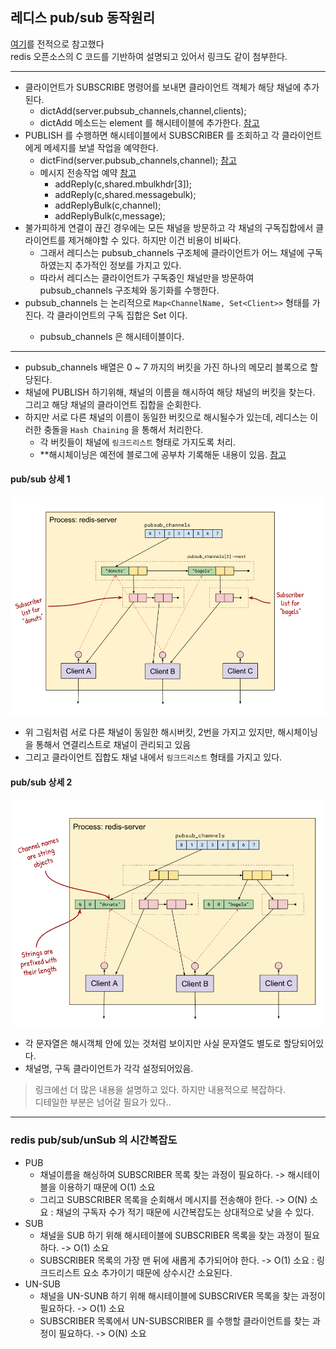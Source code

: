 ## 레디스 pub/sub 동작원리
[여기](https://jameshfisher.com/2017/03/01/redis-pubsub-under-the-hood/)를 전적으로 참고했다   
redis 오픈소스의 C 코드를 기반하여 설명되고 있어서 링크도 같이 첨부한다.

---
* 클라이언트가 SUBSCRIBE 명령어를 보내면 클라이언트 객체가 해당 채널에 추가된다.
  * dictAdd(server.pubsub_channels,channel,clients);
  * dictAdd 메소드는 element 를 해시테이블에 추가한다. [참고](https://github.com/redis/redis/blob/1d77a8e2c5e2322cc119af34a6685876af90effd/deps/hiredis/dict.c#L141)
* PUBLISH 를 수행하면 해시테이블에서 SUBSCRIBER 를 조회하고 각 클라이언트에게 메세지를 보낼 작업을 예약한다.
  * dictFind(server.pubsub_channels,channel); [참고](https://github.com/redis/redis/blob/unstable/deps/hiredis/dict.c#L255)
  * 메시지 전송작업 예약 [참고](https://github.com/redis/redis/blob/3.2.6/src/pubsub.c#L242-L245)
    * addReply(c,shared.mbulkhdr[3]);
    * addReply(c,shared.messagebulk);
    * addReplyBulk(c,channel);
    * addReplyBulk(c,message);
* 불가피하게 연결이 끊긴 경우에는 모든 채널을 방문하고 각 채널의 구독집합에서 클라이언트를 제거해야할 수 있다. 하지만 이건 비용이 비싸다.
  * 그래서 레디스는 pubsub_channels 구조체에 클라이언트가 어느 채널에 구독하였는지 추가적인 정보를 가지고 있다. 
  * 따라서 레디스는 클라이언트가 구독중인 채널만을 방문하여 pubsub_channels 구조체와 동기화를 수행한다.
* pubsub_channels 는 논리적으로 `Map<ChannelName, Set<Client>>` 형태를 가진다. 각 클라이언트의 구독 집합은 Set<ChannelName> 이다.
  * pubsub_channels 은 해시테이블이다.

---
* pubsub_channels 배열은 0 ~ 7 까지의 버킷을 가진 하나의 메모리 블록으로 할당된다. 
* 채널에 PUBLISH 하기위해, 채널의 이름을 해시하여 해당 채널의 버킷을 찾는다. 그리고 해당 채널의 클라이언트 집합을 순회한다.
* 하지만 서로 다른 채널의 이름이 동일한 버킷으로 해시될수가 있는데, 레디스는 이러한 충돌을 `Hash Chaining` 을 통해서 처리한다.
  * 각 버킷들이 채널에 `링크드리스트` 형태로 가지도록 처리.
  * **해시체이닝은 예전에 블로그에 공부차 기록해둔 내용이 있음. [참고](https://pasudo123.tistory.com/225)

#### pub/sub 상세 1
<img src="../Image/20240317_redis_pubsub_img01.png" width="600px"><br>
* 위 그림처럼 서로 다른 채널이 동일한 해시버킷, 2번을 가지고 있지만, 해시체이닝을 통해서 연결리스트로 채널이 관리되고 있음
* 그리고 클라이언트 집합도 채널 내에서 `링크드리스트` 형태를 가지고 있다.

#### pub/sub 상세 2
<img src="../Image/20240317_redis_pubsub_img02.png" width="600px"><br>   
* 각 문자열은 해시객체 안에 있는 것처럼 보이지만 사실 문자열도 별도로 할당되어있다.
* 채널명, 구독 클라이언트가 각각 설정되어있음.

> 링크에선 더 많은 내용을 설명하고 있다. 하지만 내용적으로 복잡하다.   
> 디테일한 부분은 넘어갈 필요가 있다..
---

### redis pub/sub/unSub 의 시간복잡도
* PUB
  * 채널이름을 해싱하여 SUBSCRIBER 목록 찾는 과정이 필요하다. -> 해시테이블을 이용하기 때문에 O(1) 소요
  * 그리고 SUBSCRIBER 목록을 순회해서 메시지를 전송해야 한다. -> O(N) 소요 : 채널의 구독자 수가 적기 때문에 시간복잡도는 상대적으로 낮을 수 있다.
* SUB
  * 채널을 SUB 하기 위해 해시테이블에 SUBSCRIBER 목록을 찾는 과정이 필요하다. -> O(1) 소요
  * SUBSCRIBER 목록의 가장 맨 뒤에 새롭게 추가되어야 한다. -> O(1) 소요 : 링크드리스트 요소 추가이기 때문에 상수시간 소요된다.
* UN-SUB
  * 채널을 UN-SUNB 하기 위해 해시테이블에 SUBSCRIVER 목록을 찾는 과정이 필요하다. -> O(1) 소요
  * SUBSCRIBER 목록에서 UN-SUBSCRIBER 를 수행할 클라이언트를 찾는 과정이 필요하다. -> O(N) 소요
  